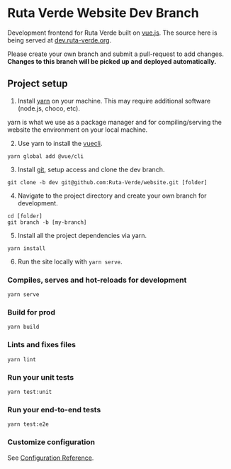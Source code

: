 # Ruta Verde Website Dev Branch
Development frontend for Ruta Verde built on [vue.js](https://vuejs.org). The source here is being served at [dev.ruta-verde.org](https://dev.ruta-verde.org). 

Please create your own branch and submit a pull-request to add changes. \
**Changes to this branch will be picked up and deployed automatically.**

## Project setup

1. Install [yarn](https://classic.yarnpkg.com/en/docs/install) on your machine. This may require additional software (node.js, choco, etc).

yarn is what we use as a package manager and for compiling/serving the website the environment on your local machine.

2. Use yarn to install the [vuecli](https://cli.vuejs.org). 
```
yarn global add @vue/cli
```

3. Install [git](https://git-scm.com/downloads), setup access and clone the dev branch.

```
git clone -b dev git@github.com:Ruta-Verde/website.git [folder]
```

4. Navigate to the project directory and create your own branch for development.

```
cd [folder]
git branch -b [my-branch]
```

5. Install all the project dependencies via yarn.

```
yarn install
```

6. Run the site locally with `yarn serve`.

### Compiles, serves and hot-reloads for development
```
yarn serve
```

### Build for prod
```
yarn build
```

### Lints and fixes files
```
yarn lint
```

### Run your unit tests
```
yarn test:unit
```

### Run your end-to-end tests
```
yarn test:e2e
```

### Customize configuration
See [Configuration Reference](https://cli.vuejs.org/config/).
